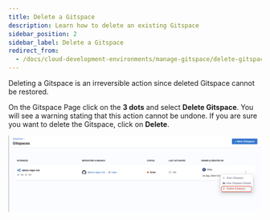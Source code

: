 ```yaml
---
title: Delete a Gitspace
description: Learn how to delete an existing Gitspace
sidebar_position: 2
sidebar_label: Delete a Gitspace
redirect_from:
  - /docs/cloud-development-environments/manage-gitspace/delete-gitspaces
---
```


Deleting a Gitspace is an irreversible action since deleted Gitspace cannot be restored.  

On the Gitspace Page click on the **3 dots** and select **Delete Gitspace**. You will see a warning stating that this action cannot be undone. If you are sure you want to delete the Gitspace, click on **Delete**.

![](./static/delete-gitspace.png)